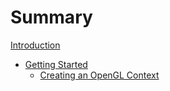# Summary

[Introduction](0_introduction.md)

- [Getting Started](1_getting_started/0_intro.md)
  - [Creating an OpenGL Context](1_getting_started/1_opengl.md)
